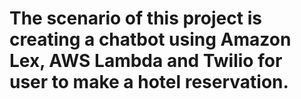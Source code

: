 # The scenario of this project is creating a chatbot using Amazon Lex, AWS Lambda and Twilio for user to make a hotel reservation.
